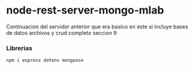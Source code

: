 # node-rest-server-mongo-mlab
Continuacion del servidor anterior que era basico en este si incluye bases de datos archivos y crud completo seccion 9


### Librerias
``` npm i express dotenv mongoose ```
